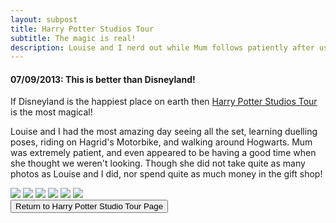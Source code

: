 ```yaml
---
layout: subpost
title: Harry Potter Studios Tour
subtitle: The magic is real!
description: Louise and I nerd out while Mum follows patiently after us
---
```


<h4>07/09/2013: This is better than Disneyland!</h4>

If Disneyland is the happiest place on earth then <a target="_blank" href="https://www.wbstudiotour.co.uk/home">Harry Potter Studios Tour</a> is the most magical!

Louise and I had the most amazing day seeing all the set, learning duelling poses, riding on Hagrid's Motorbike, and walking around Hogwarts. Mum was extremely patient, and even appeared to be having a good time when she thought we weren't looking. Though she did not take quite as many photos as Louise and I did, nor spend quite as much money in the gift shop!

<img src="https://adventuresofthetravellingtwins.com/Photos/2013-09-07-HarryPotter/cover-min.JPG" class="image1">
<img src="https://adventuresofthetravellingtwins.com/Photos/2013-09-07-HarryPotter/harrypotter2.jpg" class="image1">
<img src="https://adventuresofthetravellingtwins.com/Photos/2013-09-07-HarryPotter/day13-min.JPG" class="image1">
<img src="https://adventuresofthetravellingtwins.com/Photos/2013-09-07-HarryPotter/day14-min.JPG" class="image1">
<img src="https://adventuresofthetravellingtwins.com/Photos/2013-09-07-HarryPotter/day15-min.JPG" class="image1">
<img src="https://adventuresofthetravellingtwins.com/Photos/2013-09-07-HarryPotter/day16-min.jpg" class="image1">

<div class="wrapper">
  <input type="button" class="button" value="Return to Harry Potter Studio Tour Page" onclick="self.close()">
</div>

